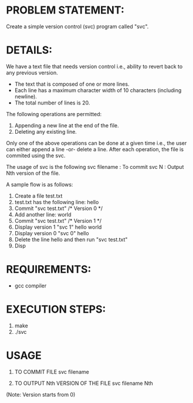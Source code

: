 # PROBLEM STATEMENT:

Create a simple version control (svc) program called "svc".

# DETAILS:
We have a text file that needs version control i.e., ability to revert back
to any previous version.  
- The text that is composed of one or more lines.
- Each line has a maximum character width of 10 characters (including newline).
- The total number of lines is 20.

The following operations are permitted:
1. Appending a new line at the end of the file.
2. Deleting any existing line.

Only one of the above operations can be done at a given time i.e., the user
can either append a line -or- delete a line. After each operation, the file
is commited using the svc. 

The usage of svc is the following
svc filename   : To commit
svc N          : Output Nth version of the file.

A sample flow is as follows:
1. Create a file test.txt
2. test.txt has the following line:
hello
3. Commit "svc test.txt" /* Version 0 */
4. Add another line:
world
5. Commit "svc test.txt" /* Version 1 */
6. Display version 1 "svc 1"
hello
world
7. Display version 0 "svc 0"
hello
8. Delete the line hello  and then run "svc test.txt"
9. Disp


# REQUIREMENTS:

- gcc compiler

# EXECUTION STEPS:
1. make
2. ./svc


# USAGE

1. TO COMMIT FILE
svc filename

2. TO OUTPUT Nth VERSION OF THE FILE
svc filename Nth

(Note: Version starts from 0)

